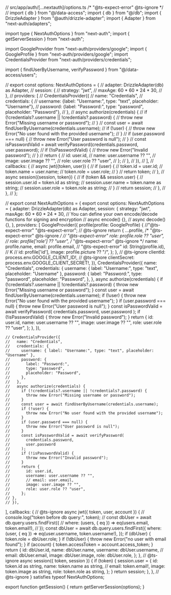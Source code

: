 // src/app/auth/[...nextauth]/options.ts
/* "@ts-expect-error"  @ts-ignore */
// import { db } from "@/data-access";
import { db } from "@/db";
import { DrizzleAdapter } from "@auth/drizzle-adapter";
import { Adapter } from "next-auth/adapters";

import type { NextAuthOptions } from "next-auth";
import { getServerSession } from "next-auth";

import GoogleProvider from "next-auth/providers/google";
import { GoogleProfile } from "next-auth/providers/google";
import CredentialsProvider from "next-auth/providers/credentials";

import { findUserByUsername, verifyPassword } from "@/data-access/users";

// export const options: NextAuthOptions = {
//     adapter: DrizzleAdapter(db) as Adapter,
//     session: {
//         strategy: "jwt",
//         maxAge: 60 * 60 * 24 * 30,
//     },
//     providers: [
// CredentialsProvider({
//     name: "Credentials",
//     credentials: {
//         username: {label: "Username:", type: "text", placeholder: "Username"},
//         password: {label: "Password:", type: "password", placeholder: "Password"},
//     },
//     async authorize(credentials) {
//         if (!credentials?.username || !credentials?.password) {
//             throw new Error("Missing username or password");
//         }
//         const user = await findUserByUsername(credentials.username);
//         if (!user) {
//             throw new Error("No user found with the provided username");
//         }
//         if (user.password === null) {
//             throw new Error("User password is null");
//         }
//         const isPasswordValid = await verifyPassword(credentials.password, user.password);
//         if (!isPasswordValid) {
//             throw new Error("Invalid password");
//         }
//         return {
//             id: user.id,
//             name: user.username ?? "",
//             image: user.image ?? "",
//             role: user.role ?? "user",
//         };
//     },
// }),
//     ],
//     callbacks: {
//         async jwt({token, user}) {
//             if (user) {
//                 token.id = user.id;
//                 token.name = user.name;
//                 token.role = user.role;
//             }
//             return token;
//         },
//         async session({session, token}) {
//             if (token && session.user) {
//                 session.user.id = token.id as string;
//                 session.user.name = token.name as string;
//                 session.user.role = token.role as string;
//             }
//             return session;
//         },
//     },
// };

// export const NextAuthOptions = {
export const options: NextAuthOptions = {
  adapter: DrizzleAdapter(db) as Adapter,
  session: {
    strategy: "jwt",
    maxAge: 60 * 60 * 24 * 30,
    // You can define your own encode/decode functions for signing and encryption
    // async encode() {},
    // async decode() {},
  },
  providers: [
    GoogleProvider({
      profile(profile: GoogleProfile) {
        //"@ts-expect-error"
        "@ts-expect-error";
        // @ts-ignore
        return {
          ...profile,
          /* "@ts-expect-error"  @ts-ignore */
          // "@ts-expect-error"
          role: profile.role ?? "user",
          // role: profile['role'] ?? "user",
          /* "@ts-expect-error"  @ts-ignore */
          name: profile.name,
          email: profile.email,
          // "@ts-expect-error"
          id: String(profile.id), // K
          // id: profile['id'],
          image: profile.picture ?? "/",
        };
      },
      // @ts-ignore
      clientId: process.env.GOOGLE_CLIENT_ID!,
      // @ts-ignore
      clientSecret: process.env.GOOGLE_CLIENT_SECRET!,
    }),
    CredentialsProvider({
      name: "Credentials",
      credentials: {
        username: { label: "Username:", type: "text", placeholder: "Username" },
        password: {
          label: "Password:",
          type: "password",
          placeholder: "Password",
        },
      },
      async authorize(credentials) {
        if (!credentials?.username || !credentials?.password) {
          throw new Error("Missing username or password");
        }
        const user = await findUserByUsername(credentials.username);
        if (!user) {
          throw new Error("No user found with the provided username");
        }
        if (user.password === null) {
          throw new Error("User password is null");
        }
        const isPasswordValid = await verifyPassword(
          credentials.password,
          user.password
        );
        if (!isPasswordValid) {
          throw new Error("Invalid password");
        }
        return {
          id: user.id,
          name: user.username ?? "",
          image: user.image ?? "",
          role: user.role ?? "user",
        };
      },
    }),

    // CredentialsProvider({
    //   name: "Credentials",
    //   credentials: {
    //     username: { label: "Username:", type: "text", placeholder: "Username" },
    //     password: {
    //       label: "Password:",
    //       type: "password",
    //       placeholder: "Password",
    //     },
    //   },
    //   async authorize(credentials) {
    //     if (!credentials?.username || !credentials?.password) {
    //       throw new Error("Missing username or password");
    //     }
    //     const user = await findUserByUsername(credentials.username);
    //     if (!user) {
    //       throw new Error("No user found with the provided username");
    //     }
    //     if (user.password === null) {
    //       throw new Error("User password is null");
    //     }
    //     const isPasswordValid = await verifyPassword(
    //       credentials.password,
    //       user.password
    //     );
    //     if (!isPasswordValid) {
    //       throw new Error("Invalid password");
    //     }
    //     return {
    //       id: user.id,
    //       username: user.username ?? "",
    //       // email: user.email,
    //       image: user.image ?? "",
    //       role: user.role ?? "user",
    //     };
    // },
    // }),
  ],
  callbacks: {
    // @ts-ignore
    async jwt({ token, user, account }) {
      // console.log("token before db query:", token);
      // const dbUser = await db.query.users.findFirst({
      //   where: (users, { eq }) => eq(users.email, token.email!),
      // });
      const dbUser = await db.query.users.findFirst({
        where: (user, { eq }) => eq(user.username, token.username!),
      });
      if (dbUser) {
        token.role = dbUser.role;
      }
      if (!dbUser) {
        throw new Error("no user with email found");
      }
      if (account) {
        token.accessToken = account.access_token;
      }
      return {
        id: dbUser.id,
        name: dbUser.name,
        username: dbUser.username,
        // email: dbUser.email,
        image: dbUser.image,
        role: dbUser.role,
      };
    },
    // @ts-ignore
    async session({ token, session }) {
      if (token) {
        session.user = {
          id: token.id as string,
          name: token.name as string,
          // email: token.email!,
          image: token.image as string,
          role: token.role as string,
        };
      }
      return session;
    },
  },
  // @ts-ignore
} satisfies typeof NextAuthOptions;

export function getSession() {
  return getServerSession(options);
}
